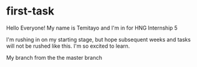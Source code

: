 # first-task

Hello Everyone! My name is Temitayo and I'm in for HNG Internship 5

I'm rushing in on my starting stage, but hope subsequent weeks and tasks will not be rushed like this. I'm so excited to learn.

My branch from the the master branch
